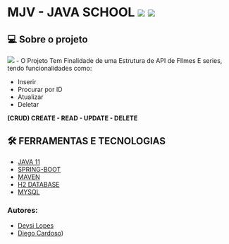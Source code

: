 
# MJV - JAVA  SCHOOL <img src="https://img.shields.io/badge/Java-ED8B00?style=for-the-badge&logo=java&logoColor=white" />     <img src="https://img.shields.io/badge/Spring-6DB33F?style=for-the-badge&logo=spring&logoColor=white" />

## 💻 Sobre o projeto
<img src="https://img.shields.io/badge/-JAVAFLIX-red" /> - O Projeto Tem Finalidade de uma Estrutura de API de FIlmes E series, tendo funcionalidades como:
* Inserir 
* Procurar por ID
* Atualizar
* Deletar


**(CRUD) CREATE - READ - UPDATE - DELETE**

## 🛠 FERRAMENTAS E TECNOLOGIAS 
  * [JAVA 11](https://www.azul.com/downloads/)  
  * [SPRING-BOOT](https://start.spring.io/)
  * [MAVEN]( https://mvnrepository.com/)
  * [H2 DATABASE]( https://www.h2database.com/html/main.html)
  * [MYSQL ](  https://www.mysql.com/downloads/)
  
### Autores:
- [Deysi Lopes](https://github.com/DeysiLopes)
- [Diego Cardoso](https://github.com/DiegoCardosoDev))


